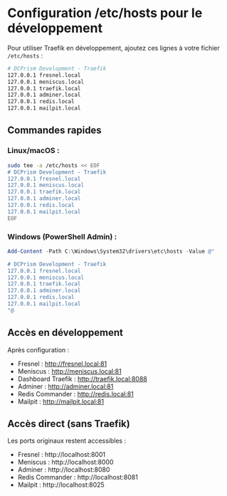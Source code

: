 # Configuration /etc/hosts pour le développement

Pour utiliser Traefik en développement, ajoutez ces lignes à votre fichier `/etc/hosts` :

```bash
# DCPrism Development - Traefik
127.0.0.1 fresnel.local
127.0.0.1 meniscus.local
127.0.0.1 traefik.local
127.0.0.1 adminer.local
127.0.0.1 redis.local
127.0.0.1 mailpit.local
```

## Commandes rapides

### Linux/macOS :
```bash
sudo tee -a /etc/hosts << EOF
# DCPrism Development - Traefik
127.0.0.1 fresnel.local
127.0.0.1 meniscus.local
127.0.0.1 traefik.local
127.0.0.1 adminer.local
127.0.0.1 redis.local
127.0.0.1 mailpit.local
EOF
```

### Windows (PowerShell Admin) :
```powershell
Add-Content -Path C:\Windows\System32\drivers\etc\hosts -Value @"

# DCPrism Development - Traefik
127.0.0.1 fresnel.local
127.0.0.1 meniscus.local
127.0.0.1 traefik.local
127.0.0.1 adminer.local
127.0.0.1 redis.local
127.0.0.1 mailpit.local
"@
```

## Accès en développement

Après configuration :
- Fresnel : http://fresnel.local:81
- Meniscus : http://meniscus.local:81
- Dashboard Traefik : http://traefik.local:8088
- Adminer : http://adminer.local:81
- Redis Commander : http://redis.local:81
- Mailpit : http://mailpit.local:81

## Accès direct (sans Traefik)

Les ports originaux restent accessibles :
- Fresnel : http://localhost:8001
- Meniscus : http://localhost:8000
- Adminer : http://localhost:8080
- Redis Commander : http://localhost:8081
- Mailpit : http://localhost:8025

